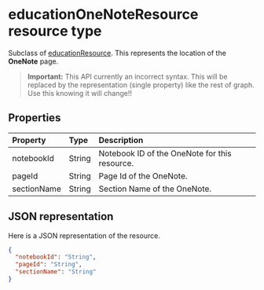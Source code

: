 # educationOneNoteResource resource type


Subclass of [educationResource](educationresource.md).  This represents the location of the **OneNote** page.  

>**Important:** This API currently an incorrect syntax.  This will be 
replaced by the representation (single property) like the rest of graph.  Use this knowing it will change!!

## Properties
| Property	   | Type	|Description|
|:---------------|:--------|:----------|
|notebookId|String|Notebook ID of the OneNote for this resource.|
|pageId|String|Page Id of the OneNote.|
|sectionName|String|Section Name of the OneNote.|

## JSON representation

Here is a JSON representation of the resource.

<!-- {
  "blockType": "resource",
  "optionalProperties": [

  ],
  "@odata.type": "microsoft.graph.educationOneNoteResource"
}-->

```json
{
  "notebookId": "String",
  "pageId": "String",
  "sectionName": "String"
}

```

<!-- uuid: 8fcb5dbc-d5aa-4681-8e31-b001d5168d79
2015-10-25 14:57:30 UTC -->
<!-- {
  "type": "#page.annotation",
  "description": "educationOneNoteResource resource",
  "keywords": "",
  "section": "documentation",
  "tocPath": ""
}-->